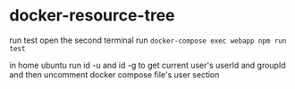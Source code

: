 # docker-resource-tree

run test
open the second terminal
run `docker-compose exec webapp npm run test`

in home ubuntu 
run id -u and id -g to get current user's userId and groupId and then uncomment docker compose file's user section